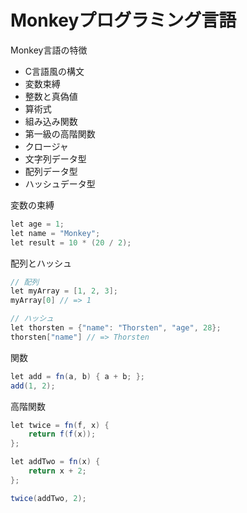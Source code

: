 # Monkeyプログラミング言語

Monkey言語の特徴

* C言語風の構文
* 変数束縛
* 整数と真偽値
* 算術式
* 組み込み関数
* 第一級の高階関数
* クロージャ
* 文字列データ型
* 配列データ型
* ハッシュデータ型

変数の束縛

```cs
let age = 1;
let name = "Monkey";
let result = 10 * (20 / 2);
```

配列とハッシュ

```cs
// 配列
let myArray = [1, 2, 3];
myArray[0] // => 1

// ハッシュ
let thorsten = {"name": "Thorsten", "age", 28};
thorsten["name"] // => Thorsten
```

関数

```cs
let add = fn(a, b) { a + b; };
add(1, 2);
```

高階関数

```cs
let twice = fn(f, x) {
    return f(f(x));
};

let addTwo = fn(x) {
    return x + 2;
};

twice(addTwo, 2);
```
